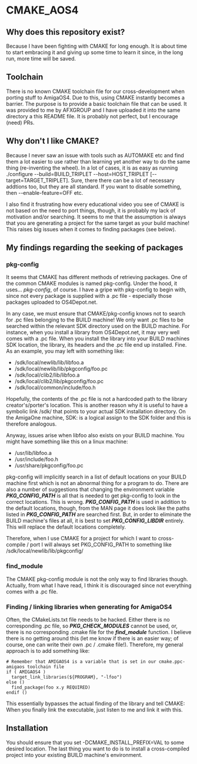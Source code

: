 # CMAKE_AOS4
## Why does this repository exist?
Because I have been fighting with CMAKE for long enough. It is about time to start embracing it and giving up some time to learn it since, in the long run, more time will be saved.

## Toolchain
There is no known CMAKE toolchain file for our cross-development when porting stuff to AmigaOS4. Due to this, using CMAKE instantly becomes a barrier. The purpose is to provide a basic toolchain file that can be used. It was provided to me by AFXGROUP and I have uploaded it into the same directory a this README file. It is probably not perfect, but I encourage (need) PRs.

## Why don't I like CMAKE?
Because I never saw an issue with tools such as AUTOMAKE etc and find them a lot easier to use rather than learning yet another way to do the same thing (re-inventing the wheel). In a lot of cases, it is as easy as running ./configure --build=BUILD_TRIPLET --host=HOST_TRIPLET [--target=TARGET_TRIPLET]. Sure, there there can be a lot of necessary addtions too, but they are all standard. If you want to disable something, then --enable-feature=OFF etc.

I also find it frustrating how every educational video you see of CMAKE is not based on the need to port things, though, it is probably my lack of motivation and/or searching. It seems to me that the assumption is always that you are generating a project for the same target as your build machine! This raises big issues when it comes to finding packages (see below).

## My findings regarding the seeking of packages
### pkg-config
It seems that CMAKE has different methods of retrieving packages. One of the common CMAKE modules is named pkg-config. Under the hood, it uses... *pkg-config*, of course. I have a gripe with pkg-config to begin with, since not every package is supplied with a .pc file - especially those packages uploaded to OS4Depot.net.

In any case, we must ensure that CMAKE/pkg-config knows not to search for .pc files belonging to the BUILD machine! We only want .pc files to be searched within the relevant SDK directory used on the BUILD machine. For instance, when you install a library from OS4Depot.net, it may very well comes with a .pc file. When you install the library into your BUILD machines SDK location, the library, its headers and the .pc file end up installed. Fine. As an example, you may left with something like:

- /sdk/local/newlib/lib/libfoo.a
- /sdk/local/newlib/lib/pkgconfig/foo.pc
- /sdk/local/clib2/lib/libfoo.a
- /sdk/local/clib2/lib/pkgconfig/foo.pc
- /sdk/local/common/include/foo.h

Hopefully, the contents of the .pc file is not a hardcoded path to the library creator's/porter's location. This is another reason why it is useful to have a symbolic link /sdk/ that points to your actual SDK installation directory. On the AmigaOne machine, SDK: is a logical assign to the SDK folder and this is therefore analogous.

Anyway, issues arise when libfoo also exists on your BUILD machine. You might have something like this on a linux machine:

- /usr/lib/libfoo.a
- /usr/include/foo.h
- /usr/share/pkgconfig/foo.pc

pkg-config will implicitly search in a list of default locations on your BUILD machine first which is not an abnormal thing for a program to do. There are also a number of suggestions that changing the environment variable ***PKG_CONFIG_PATH*** is all that is needed to get pkg-config to look in the correct locations. This is wrong. ***PKG_CONFIG_PATH*** is used in addition to the default locations, though, from the MAN page it does look like the paths listed in ***PKG_CONFIG_PATH*** are searched first. But, in order to eliminate the BUILD machine's files at all, it is best to set ***PKG_CONFIG_LIBDIR*** entirely. This will replace the default locations completely.

Therefore, when I use CMAKE for a project for which I want to cross-compile / port I will always set PKG_CONFIG_PATH to something like /sdk/local/newlib/lib/pkgconfig/

### find_module
The CMAKE pkg-config module is not the only way to find libraries though. Actually, from what I have read, I think it is discouraged since not everything comes with a .pc file.

### Finding / linking libraries when generating for AmigaOS4
Often, the CMakeLists.txt file needs to be hacked. Either there is no corresponding .pc file, so ***PKG_CHECK_MODULES*** cannot be used, or, there is no corresponding .cmake file for the ***find_module*** function. I believe there is no getting around this (let me know if there is an easier way; of course, one can write their own .pc / .cmake file!). Therefore, my general approach is to add something like:

```
# Remember that AMIGAOS4 is a variable that is set in our cmake.ppc-amigaos toolchain file
if ( AMIGAOS4 )
  target_link_libraries(${PROGRAM}, "-lfoo")
else ()
  find_package(foo x.y REQUIRED)
endif ()
```
This essentially bypasses the actual finding of the library and tell CMAKE: When you finally link the executable, just listen to me and link it with this.

## Installation
You should ensure that you set -DCMAKE_INSTALL_PREFIX=VAL to some desired location. The last thing you want to do is to install a cross-compiled project into your existing BUILD machine's environment.
